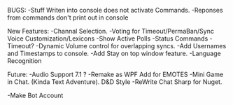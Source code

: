 ﻿
BUGS:
-Stuff Writen into console does not activate Commands.
-Reponses from commands don't print out in console


New Features:
-Channal Selection.
-Voting for Timeout/PermaBan/Sync Voice Customization/Lexicons
	-Show Active Polls
	-Status Commands
	-Timeout?
-Dynamic Volume control for overlapping syncs.
-Add Usernames and Timestamps to console.
-Add Stay on top window feature.
-Language Recognition


Future:
-Audio Support 7.1 ?
-Remake as WPF Add for EMOTES
-Mini Game in Chat. (Kinda Text Adventure). D&D Style
-ReWrite Chat Sharp for Nuget.

-Make Bot Account